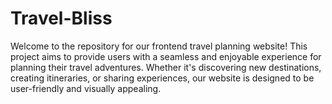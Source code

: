 # Travel-Bliss
Welcome to the repository for our frontend travel planning website! This project aims to provide users with a seamless and enjoyable experience for planning their travel adventures. Whether it's discovering new destinations, creating itineraries, or sharing experiences, our website is designed to be user-friendly and visually appealing.
